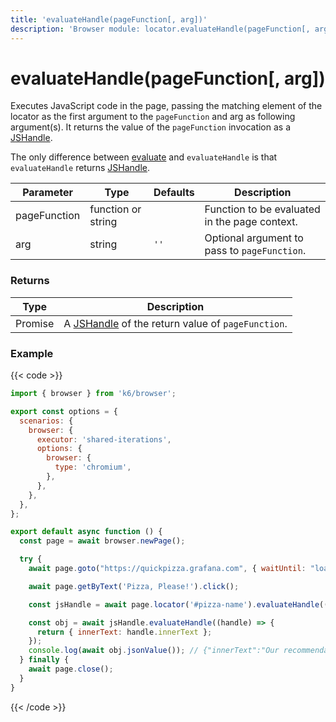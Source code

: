 ```yaml
---
title: 'evaluateHandle(pageFunction[, arg])'
description: 'Browser module: locator.evaluateHandle(pageFunction[, arg]) method'
---
```


# evaluateHandle(pageFunction[, arg])

Executes JavaScript code in the page, passing the matching element of the locator as the first argument to the `pageFunction` and arg as following argument(s). It returns the value of the `pageFunction` invocation as a [JSHandle](https://grafana.com/docs/k6/<K6_VERSION>/javascript-api/k6-browser/jshandle/).

The only difference between [evaluate](https://grafana.com/docs/k6/<K6_VERSION>/javascript-api/k6-browser/locator/evaluate/) and `evaluateHandle` is that `evaluateHandle` returns [JSHandle](https://grafana.com/docs/k6/<K6_VERSION>/javascript-api/k6-browser/jshandle/).

<TableWithNestedRows>

| Parameter    | Type               | Defaults | Description                                  |
| ------------ | ------------------ | -------- | -------------------------------------------- |
| pageFunction | function or string |          | Function to be evaluated in the page context.                    |
| arg          | string             | `''`     | Optional argument to pass to `pageFunction`. |

</TableWithNestedRows>

### Returns

| Type              | Description                                         |
| ----------------- | --------------------------------------------------- |
| Promise<JSHandle> | A [JSHandle]((https://grafana.com/docs/k6/<K6_VERSION>/javascript-api/k6-browser/jshandle/)) of the return value of `pageFunction`. |

### Example

{{< code >}}

<!-- eslint-skip -->

```javascript
import { browser } from 'k6/browser';

export const options = {
  scenarios: {
    browser: {
      executor: 'shared-iterations',
      options: {
        browser: {
          type: 'chromium',
        },
      },
    },
  },
};

export default async function () {
  const page = await browser.newPage();

  try {
    await page.goto("https://quickpizza.grafana.com", { waitUntil: "load" });

    await page.getByText('Pizza, Please!').click();

    const jsHandle = await page.locator('#pizza-name').evaluateHandle((pizzaName) => pizzaName);

    const obj = await jsHandle.evaluateHandle((handle) => {
      return { innerText: handle.innerText };
    });
    console.log(await obj.jsonValue()); // {"innerText":"Our recommendation:"}
  } finally {
    await page.close();
  }
}
```

{{< /code >}}
